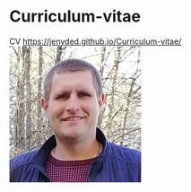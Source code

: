 # Curriculum-vitae
CV https://jenyded.github.io/Curriculum-vitae/
![](https://github.com/Jenyded/Summary/blob/main/img_fotoV5.jpg)
